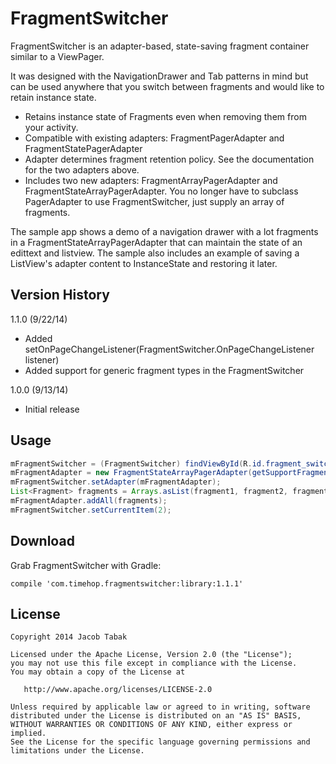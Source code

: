 FragmentSwitcher
================

FragmentSwitcher is an adapter-based, state-saving fragment container similar to a ViewPager.

It was designed with the NavigationDrawer and Tab patterns in mind but can be used
anywhere that you switch between fragments and would like to retain instance state.

* Retains instance state of Fragments even when removing them from your activity.
* Compatible with existing adapters: FragmentPagerAdapter and FragmentStatePagerAdapter
* Adapter determines fragment retention policy.  See the documentation for the two adapters above.
* Includes two new adapters: FragmentArrayPagerAdapter and FragmentStateArrayPagerAdapter. You no
longer have to subclass PagerAdapter to use FragmentSwitcher, just supply an array of fragments.

The sample app shows a demo of a navigation drawer with a lot fragments in a 
FragmentStateArrayPagerAdapter that can maintain the state of an edittext and listview.  The sample
also includes an example of saving a ListView's adapter content to InstanceState and restoring it
later.

Version History
---------------
1.1.0 (9/22/14)
* Added setOnPageChangeListener(FragmentSwitcher.OnPageChangeListener listener)
* Added support for generic fragment types in the FragmentSwitcher

1.0.0 (9/13/14)
* Initial release

Usage
-----

```java
mFragmentSwitcher = (FragmentSwitcher) findViewById(R.id.fragment_switcher)
mFragmentAdapter = new FragmentStateArrayPagerAdapter(getSupportFragmentManager());
mFragmentSwitcher.setAdapter(mFragmentAdapter);
List<Fragment> fragments = Arrays.asList(fragment1, fragment2, fragment3);
mFragmentAdapter.addAll(fragments);
mFragmentSwitcher.setCurrentItem(2);
```

Download
--------
Grab FragmentSwitcher with Gradle:

    compile 'com.timehop.fragmentswitcher:library:1.1.1'

License
-------
    Copyright 2014 Jacob Tabak

    Licensed under the Apache License, Version 2.0 (the "License");
    you may not use this file except in compliance with the License.
    You may obtain a copy of the License at

       http://www.apache.org/licenses/LICENSE-2.0

    Unless required by applicable law or agreed to in writing, software
    distributed under the License is distributed on an "AS IS" BASIS,
    WITHOUT WARRANTIES OR CONDITIONS OF ANY KIND, either express or implied.
    See the License for the specific language governing permissions and
    limitations under the License.